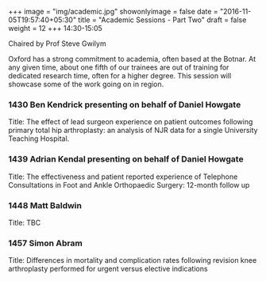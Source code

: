 +++
image = "img/academic.jpg"
showonlyimage = false
date = "2016-11-05T19:57:40+05:30"
title = "Academic Sessions - Part Two"
draft = false
weight = 12
+++
14:30-15:05

Chaired by Prof Steve Gwilym

<!--more-->

Oxford has a strong commitment to academia, often based at the Botnar. At any given time, about one fifth of our trainees are out of training for dedicated research time, often for a higher degree. This session will showcase some of the work going on in region.

### 1430 Ben Kendrick presenting on behalf of Daniel Howgate

Title: The effect of lead surgeon experience on patient outcomes following primary total hip arthroplasty: an analysis of NJR data for a single University Teaching Hospital.


### 1439 Adrian Kendal presenting on behalf of Daniel Howgate

Title: The effectiveness and patient reported experience of Telephone Consultations in Foot and Ankle Orthopaedic Surgery: 12-month follow up

### 1448 Matt Baldwin

Title: TBC

### 1457 Simon Abram

Title: Differences in mortality and complication rates following revision knee arthroplasty performed for urgent versus elective indications
